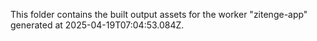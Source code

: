 This folder contains the built output assets for the worker "zitenge-app" generated at 2025-04-19T07:04:53.084Z.